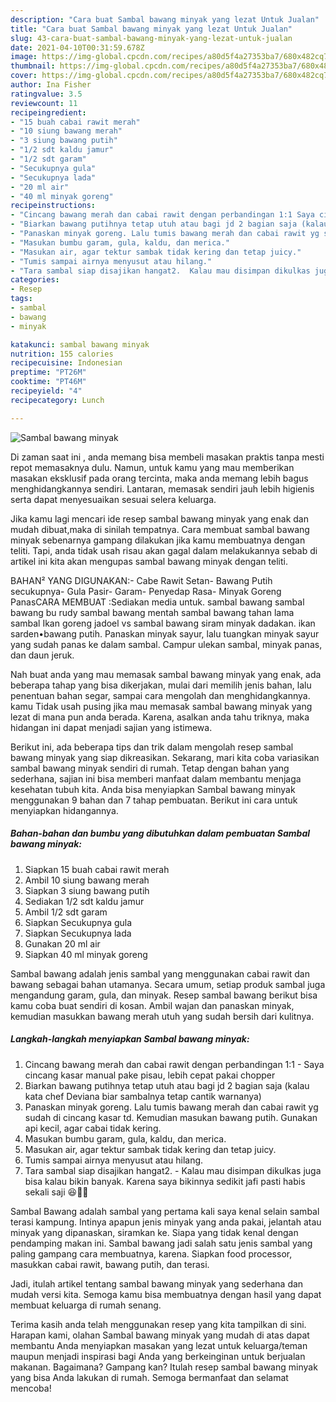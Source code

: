 ```yaml
---
description: "Cara buat Sambal bawang minyak yang lezat Untuk Jualan"
title: "Cara buat Sambal bawang minyak yang lezat Untuk Jualan"
slug: 43-cara-buat-sambal-bawang-minyak-yang-lezat-untuk-jualan
date: 2021-04-10T00:31:59.678Z
image: https://img-global.cpcdn.com/recipes/a80d5f4a27353ba7/680x482cq70/sambal-bawang-minyak-foto-resep-utama.jpg
thumbnail: https://img-global.cpcdn.com/recipes/a80d5f4a27353ba7/680x482cq70/sambal-bawang-minyak-foto-resep-utama.jpg
cover: https://img-global.cpcdn.com/recipes/a80d5f4a27353ba7/680x482cq70/sambal-bawang-minyak-foto-resep-utama.jpg
author: Ina Fisher
ratingvalue: 3.5
reviewcount: 11
recipeingredient:
- "15 buah cabai rawit merah"
- "10 siung bawang merah"
- "3 siung bawang putih"
- "1/2 sdt kaldu jamur"
- "1/2 sdt garam"
- "Secukupnya gula"
- "Secukupnya lada"
- "20 ml air"
- "40 ml minyak goreng"
recipeinstructions:
- "Cincang bawang merah dan cabai rawit dengan perbandingan 1:1 Saya cincang kasar manual pake pisau, lebih cepat pakai chopper"
- "Biarkan bawang putihnya tetap utuh atau bagi jd 2 bagian saja (kalau kata chef Deviana biar sambalnya tetap cantik warnanya)"
- "Panaskan minyak goreng. Lalu tumis bawang merah dan cabai rawit yg sudah di cincang kasar td. Kemudian masukan bawang putih. Gunakan api kecil, agar cabai tidak kering."
- "Masukan bumbu garam, gula, kaldu, dan merica."
- "Masukan air, agar tektur sambak tidak kering dan tetap juicy."
- "Tumis sampai airnya menyusut atau hilang."
- "Tara sambal siap disajikan hangat2.  Kalau mau disimpan dikulkas juga bisa kalau bikin banyak. Karena saya bikinnya sedikit jafi pasti habis sekali saji 😆✌🏻"
categories:
- Resep
tags:
- sambal
- bawang
- minyak

katakunci: sambal bawang minyak 
nutrition: 155 calories
recipecuisine: Indonesian
preptime: "PT26M"
cooktime: "PT46M"
recipeyield: "4"
recipecategory: Lunch

---
```



![Sambal bawang minyak](https://img-global.cpcdn.com/recipes/a80d5f4a27353ba7/680x482cq70/sambal-bawang-minyak-foto-resep-utama.jpg)

Di zaman  saat ini , anda memang bisa membeli masakan praktis tanpa mesti repot memasaknya dulu. Namun, untuk kamu yang mau memberikan masakan eksklusif pada orang tercinta, maka anda memang lebih bagus menghidangkannya sendiri. Lantaran, memasak sendiri jauh lebih higienis serta dapat menyesuaikan sesuai selera keluarga.

Jika kamu lagi mencari ide resep sambal bawang minyak yang enak dan mudah dibuat,maka di sinilah tempatnya. Cara membuat sambal bawang minyak  sebenarnya gampang dilakukan jika kamu membuatnya dengan teliti. Tapi, anda tidak usah risau akan gagal dalam melakukannya 
sebab di artikel ini kita akan mengupas sambal bawang minyak dengan teliti.  

BAHAN² YANG DIGUNAKAN:- Cabe Rawit Setan- Bawang Putih secukupnya- Gula Pasir- Garam- Penyedap Rasa- Minyak Goreng PanasCARA MEMBUAT :Sediakan media untuk. sambal bawang sambal bawang bu rudy sambal bawang mentah sambal bawang tahan lama sambal Ikan goreng jadoel vs sambal bawang siram minyak dadakan. ikan sarden•bawang putih. Panaskan minyak sayur, lalu tuangkan minyak sayur yang sudah panas ke dalam sambal. Campur ulekan sambal, minyak panas, dan daun jeruk.

Nah buat anda yang mau memasak sambal bawang minyak yang enak, ada beberapa tahap yang bisa dikerjakan, mulai dari memilih jenis bahan, lalu penentuan bahan segar, sampai cara mengolah dan menghidangkannya. kamu Tidak usah pusing jika mau memasak sambal bawang minyak yang lezat di mana pun anda berada. Karena, asalkan anda  tahu triknya, maka hidangan ini dapat menjadi sajian yang istimewa.

Berikut ini, ada beberapa tips dan trik dalam mengolah resep sambal bawang minyak yang siap dikreasikan. Sekarang, mari kita coba variasikan sambal bawang minyak sendiri di rumah. Tetap dengan bahan yang sederhana, sajian ini bisa memberi manfaat dalam membantu menjaga kesehatan tubuh kita. Anda bisa menyiapkan Sambal bawang minyak menggunakan 9 bahan dan 7 tahap pembuatan. Berikut ini cara untuk menyiapkan hidangannya.

<!--inarticleads1-->

##### Bahan-bahan dan bumbu yang dibutuhkan dalam pembuatan Sambal bawang minyak:

1. Siapkan 15 buah cabai rawit merah
1. Ambil 10 siung bawang merah
1. Siapkan 3 siung bawang putih
1. Sediakan 1/2 sdt kaldu jamur
1. Ambil 1/2 sdt garam
1. Siapkan Secukupnya gula
1. Siapkan Secukupnya lada
1. Gunakan 20 ml air
1. Siapkan 40 ml minyak goreng


Sambal bawang adalah jenis sambal yang menggunakan cabai rawit dan bawang sebagai bahan utamanya. Secara umum, setiap produk sambal juga mengandung garam, gula, dan minyak. Resep sambal bawang berikut bisa kamu coba buat sendiri di kosan. Ambil wajan dan panaskan minyak, kemudian masukkan bawang merah utuh yang sudah bersih dari kulitnya. 

<!--inarticleads2-->

##### Langkah-langkah menyiapkan Sambal bawang minyak:

1. Cincang bawang merah dan cabai rawit dengan perbandingan 1:1 - Saya cincang kasar manual pake pisau, lebih cepat pakai chopper
1. Biarkan bawang putihnya tetap utuh atau bagi jd 2 bagian saja (kalau kata chef Deviana biar sambalnya tetap cantik warnanya)
1. Panaskan minyak goreng. Lalu tumis bawang merah dan cabai rawit yg sudah di cincang kasar td. Kemudian masukan bawang putih. Gunakan api kecil, agar cabai tidak kering.
1. Masukan bumbu garam, gula, kaldu, dan merica.
1. Masukan air, agar tektur sambak tidak kering dan tetap juicy.
1. Tumis sampai airnya menyusut atau hilang.
1. Tara sambal siap disajikan hangat2.  - Kalau mau disimpan dikulkas juga bisa kalau bikin banyak. Karena saya bikinnya sedikit jafi pasti habis sekali saji 😆✌🏻


Sambal Bawang adalah sambal yang pertama kali saya kenal selain sambal terasi kampung. Intinya apapun jenis minyak yang anda pakai, jelantah atau minyak yang dipanaskan, siramkan ke. Siapa yang tidak kenal dengan pendamping makan ini. Sambal bawang jadi salah satu jenis sambal yang paling gampang cara membuatnya, karena. Siapkan food processor, masukkan cabai rawit, bawang putih, dan terasi. 

Jadi, itulah artikel tentang  sambal bawang minyak  yang sederhana dan mudah versi kita. Semoga kamu bisa membuatnya dengan hasil yang dapat membuat keluarga di rumah senang. 

Terima kasih anda telah menggunakan resep yang kita tampilkan di sini. Harapan kami, olahan  Sambal bawang minyak yang mudah di atas dapat membantu Anda menyiapkan masakan yang lezat untuk keluarga/teman maupun menjadi inspirasi bagi Anda yang berkeinginan untuk berjualan makanan. Bagaimana? Gampang kan? Itulah resep sambal bawang minyak yang bisa Anda lakukan di rumah. Semoga bermanfaat dan selamat mencoba!


